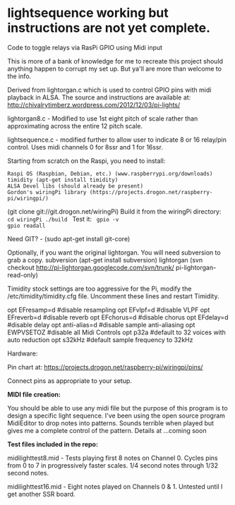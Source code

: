 lightsequence  working but instructions are not yet complete.
=============

Code to toggle relays via RasPi GPIO using Midi input

This is more of a bank of knowledge for me to recreate this project should anything happen to corrupt my set up.  But ya'll are more than welcome to the info.

Derived from lightorgan.c which is used to control GPIO pins with midi playback in ALSA.  The source and instructions are available at: http://chivalrytimberz.wordpress.com/2012/12/03/pi-lights/


lightorgan8.c  - Modified to use 1st eight pitch of scale rather than approximating across the entire 12 pitch scale.

lightsequence.c - modified further to allow user to indicate 8 or 16 relay/pin control.  Uses midi channels 0 for 8ssr and 1 for 16ssr.

Starting from scratch on the Raspi, you need to install:

	Raspi OS (Raspbian, Debian, etc.) (www.raspberrypi.org/downloads)
	timidity (apt-get install timidity)
	ALSA Devel libs (should already be present)
	Gordon's wiringPi library (https://projects.drogon.net/raspberry-pi/wiringpi/)
(git clone git://git.drogon.net/wiringPi)
		Build it from the wiringPi directory:
<code>
			cd wiringPi
			./build
</code>
		Test it:
<code>
			gpio -v
			gpio readall
</code>

Need GIT? - (sudo apt-get install git-core)

Optionally, if you want the original lightorgan.  You will need subversion to grab a copy.
	subversion (apt-get install subversion)
	lightorgan (svn checkout http://pi-lightorgan.googlecode.com/svn/trunk/ pi-lightorgan-read-only)

Timidity stock settings are too aggressive for the Pi, modify the /etc/timidity/timidity.cfg file.  Uncomment these lines and restart Timidity.

opt EFresamp=d          #disable resampling
opt EFvlpf=d            #disable VLPF
opt EFreverb=d          #disable reverb
opt EFchorus=d          #disable chorus
opt EFdelay=d           #disable delay
opt anti-alias=d        #disable sample anti-aliasing
opt EWPVSETOZ           #disable all Midi Controls
opt p32a                #default to 32 voices with auto reduction
opt s32kHz              #default sample frequency to 32kHz


Hardware:

Pin chart at: https://projects.drogon.net/raspberry-pi/wiringpi/pins/

Connect pins as appropriate to your setup.

<b>MIDI file creation:</b>

You should be able to use any midi file but the purpose of this program is to design a specific light sequence.  I've been using the open source program MidiEditor to drop notes into patterns.  Sounds terrible when played but gives me a complete control of the pattern.  Details at ...coming soon

<b>Test files included in the repo:</b>

midilighttest8.mid - Tests playing first 8 notes on Channel 0.  Cycles pins from 0 to 7 in progressively faster scales.  1/4 second notes through 1/32 second notes.

midilighttest16.mid - Eight notes played on Channels 0 & 1.  Untested until I get another SSR board.
